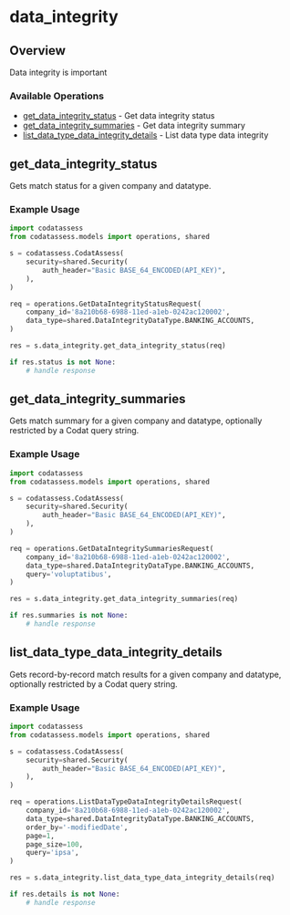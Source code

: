 # data_integrity

## Overview

Data integrity is important

### Available Operations

* [get_data_integrity_status](#get_data_integrity_status) - Get data integrity status
* [get_data_integrity_summaries](#get_data_integrity_summaries) - Get data integrity summary
* [list_data_type_data_integrity_details](#list_data_type_data_integrity_details) - List data type data integrity

## get_data_integrity_status

Gets match status for a given company and datatype.

### Example Usage

```python
import codatassess
from codatassess.models import operations, shared

s = codatassess.CodatAssess(
    security=shared.Security(
        auth_header="Basic BASE_64_ENCODED(API_KEY)",
    ),
)

req = operations.GetDataIntegrityStatusRequest(
    company_id='8a210b68-6988-11ed-a1eb-0242ac120002',
    data_type=shared.DataIntegrityDataType.BANKING_ACCOUNTS,
)

res = s.data_integrity.get_data_integrity_status(req)

if res.status is not None:
    # handle response
```

## get_data_integrity_summaries

Gets match summary for a given company and datatype, optionally restricted by a Codat query string.

### Example Usage

```python
import codatassess
from codatassess.models import operations, shared

s = codatassess.CodatAssess(
    security=shared.Security(
        auth_header="Basic BASE_64_ENCODED(API_KEY)",
    ),
)

req = operations.GetDataIntegritySummariesRequest(
    company_id='8a210b68-6988-11ed-a1eb-0242ac120002',
    data_type=shared.DataIntegrityDataType.BANKING_ACCOUNTS,
    query='voluptatibus',
)

res = s.data_integrity.get_data_integrity_summaries(req)

if res.summaries is not None:
    # handle response
```

## list_data_type_data_integrity_details

Gets record-by-record match results for a given company and datatype, optionally restricted by a Codat query string.

### Example Usage

```python
import codatassess
from codatassess.models import operations, shared

s = codatassess.CodatAssess(
    security=shared.Security(
        auth_header="Basic BASE_64_ENCODED(API_KEY)",
    ),
)

req = operations.ListDataTypeDataIntegrityDetailsRequest(
    company_id='8a210b68-6988-11ed-a1eb-0242ac120002',
    data_type=shared.DataIntegrityDataType.BANKING_ACCOUNTS,
    order_by='-modifiedDate',
    page=1,
    page_size=100,
    query='ipsa',
)

res = s.data_integrity.list_data_type_data_integrity_details(req)

if res.details is not None:
    # handle response
```
